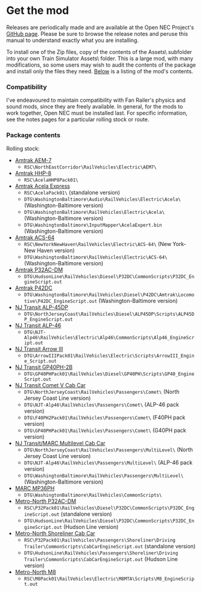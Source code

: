 # Get the mod

Releases are periodically made and are available at the Open NEC Project's [GitHub page](https://github.com/YoRyan/open-nec/releases). Please be sure to browse the release notes and peruse this manual to understand exactly what you are installing.

To install one of the Zip files, copy of the contents of the Assets\ subfolder into your own Train Simulator Assets\ folder. This is a large mod, with many modifications, so some users may wish to audit the contents of the package and install only the files they need. [Below](#package-contents) is a listing of the mod's contents.

### Compatibility

I've endeavoured to maintain compatibility with Fan Railer's physics and sound mods, since they are freely available. In general, for the mods to work together, Open NEC must be installed last. For specific information, see the notes pages for a particular rolling stock or route.

### Package contents

Rolling stock:

- [Amtrak AEM-7](/for-players/amtrak-aem7)
    - `RSC\NorthEastCorridor\RailVehicles\Electric\AEM7\`
- [Amtrak HHP-8](/for-players/amtrak-hhp8)
    - `RSC\AcelaHHP8Pack01\`
- [Amtrak Acela Express](/for-players/amtrak-acela)
    - `RSC\AcelaPack01\` (standalone version)
    - `DTG\WashingtonBaltimore\Audio\RailVehicles\Electric\Acela\` (Washington-Baltimore version)
    - `DTG\WashingtonBaltimore\RailVehicles\Electric\Acela\` (Washington-Baltimore version)
    - `DTG\WashingtonBaltimore\InputMapper\AcelaExpert.bin` (Washington-Baltimore version)
- [Amtrak ACS-64](/for-players/amtrak-acs64)
    - `RSC\NewYorkNewHaven\RailVehicles\Electric\ACS-64\` (New York-New Haven version)
    - `DTG\WashingtonBaltimore\RailVehicles\Electric\ACS-64\` (Washington-Baltimore version)
- [Amtrak P32AC-DM](/for-players/amtrak-p32)
    - `DTG\HudsonLine\RailVehicles\Diesel\P32DC\CommonScripts\P32DC_EngineScript.out`
- [Amtrak P42DC](/for-players/amtrak-p42)
    - `DTG\WashingtonBaltimore\RailVehicles\Diesel\P42DC\Amtrak\Locomotive\P42DC_EngineScript.out` (Washington-Baltimore version)
- [NJ Transit ALP-45DP](/for-players/njt-alp45)
    - `DTG\NorthJerseyCoast\RailVehicles\Diesel\ALP45DP\Scripts\ALP45DP_EngineScript.out`
- [NJ Transit ALP-46](/for-players/njt-alp46)
    - `DTG\NJT-Alp46\RailVehicles\Electric\Alp46\CommonScripts\Alp46_EngineScript.out`
- [NJ Transit Arrow III](/for-players/njt-arrow)
    - `DTG\ArrowIIIPack01\RailVehicles\Electric\Scripts\ArrowIII_Engine_Script.out`
- [NJ Transit GP40PH-2B](/for-players/njt-gp40)
    - `DTG\GP40PHPack01\RailVehicles\Diesel\GP40PH\Scripts\GP40_EngineScript.out`
- [NJ Transit Comet V Cab Car](/for-players/njt-cometv)
    - `DTG\NorthJerseyCoast\RailVehicles\Passengers\Comet\` (North Jersey Coast Line version)
    - `DTG\NJT-Alp46\RailVehicles\Passengers\Comet\` (ALP-46 pack version)
    - `DTG\F40PH2Pack01\RailVehicles\Passengers\Comet\` (F40PH pack version)
    - `DTG\GP40PHPack01\RailVehicles\Passengers\Comet\` (G40PH pack version)
- [NJ Transit/MARC Multilevel Cab Car](/for-players/njt-multilevel)
    - `DTG\NorthJerseyCoast\RailVehicles\Passengers\MultiLevel\` (North Jersey Coast Line version)
    - `DTG\NJT-Alp46\RailVehicles\Passengers\MultiLevel\` (ALP-46 pack version)
    - `DTG\WashingtonBaltimore\RailVehicles\Passengers\MultiLevel\` (Washington-Baltimore version)
- [MARC MP36PH](/for-players/marc-mp36ph)
    - `DTG\WashingtonBaltimore\RailVehicles\CommonScripts\`
- [Metro-North P32AC-DM](/for-players/mta-p32)
    - `RSC\P32Pack01\RailVehicles\Diesel\P32DC\CommonScripts\P32DC_EngineScript.out` (standalone version)
    - `DTG\HudsonLine\RailVehicles\Diesel\P32DC\CommonScripts\P32DC_EngineScript.out` (Hudson Line version)
- [Metro-North Shoreliner Cab Car](/for-players/mta-shoreliner)
    - `RSC\P32Pack01\RailVehicles\Passengers\Shoreliner\Driving Trailer\CommonScripts\CabCarEngineScript.out` (standalone version)
    - `DTG\HudsonLine\RailVehicles\Passengers\Shoreliner\Driving Trailer\CommonScripts\CabCarEngineScript.out` (Hudson Line version)
- [Metro-North M8](/for-players/mta-m8)
    - `RSC\M8Pack01\RailVehicles\Electric\M8MTA\Scripts\M8_EngineScript.out`